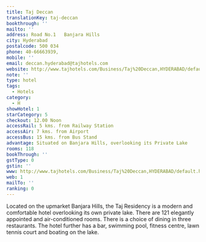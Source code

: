 ```yaml
---
title: Taj Deccan
translationKey: taj-deccan
bookthrough: ''
mailto: ''
address: Road No.1   Banjara Hills
city: Hyderabad
postalcode: 500 034
phone: 40-66663939,
mobile: ''
email: deccan.hyderabad@tajhotels.com
website: http://www.tajhotels.com/Business/Taj%20Deccan,HYDERABAD/default.htm
note: ''
type: hotel
tags:
  - Hotels
category:
  - H
showHotel: 1
starCategory: 5
checkout: 12.00 Noon
accessRail: 5 kms. from Railway Station
accessAir: 7 kms. from Airport
accessBus: 15 kms. from Bus Stand
advantage: Situated on Banjara Hills, overlooking its Private Lake
rooms: 118
bookThrough: ''
gstType: 0
gstin: ''
www: http://www.tajhotels.com/Business/Taj%20Deccan,HYDERABAD/default.htm
web: 1
mailTo: ''
ranking: 0
---
```







Located on the upmarket Banjara Hills, the Taj Residency is a modern and comfortable hotel overlooking its own private lake. There are 121 elegantly appointed and air-conditioned rooms. There is a choice of dining in three restaurants. The hotel further has a bar, swimming pool, fitness centre, lawn tennis court and boating on the lake.